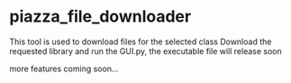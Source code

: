# piazza_file_downloader
This tool is used to download files for the selected class
Download the requested library and run the GUI.py, the executable file will release soon

more features coming soon...
